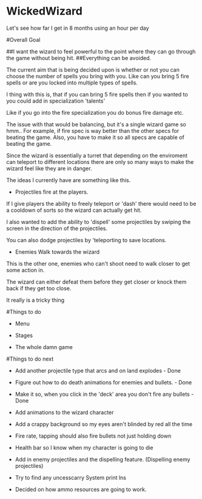 # WickedWizard
Let's see how far I get in 8 months using an hour per day

#Overall Goal 

##I want the wizard to feel powerful to the point where they can go through the game without being hit.
##Everything can be avoided. 

The current aim that is being decided upon is whether or not you can choose the number of spells you bring with you. 
Like can you bring 5 fire spells or are you locked into multiple types of spells. 

I thing with this is, that if you can bring 5 fire spells then if you wanted to you could add in specialization 'talents'

Like if you go into the fire specialization you do bonus fire damage etc. 

The issue with that would be balancing, but it's a single wizard game so hmm.. For example, if fire spec is way better
than the other specs for beating the game. Also, you have to make it so all specs are capable of beating the game. 

Since the wizard is essentially a turret that depending on the enviroment can teleport to different locations there are only so
many ways to make the wizard feel like they are in danger.

The ideas I currently have are something like this. 

- Projectiles fire at the players. 

If I give players the ability to freely teleport or 'dash' there would need to be a cooldown of sorts so the wizard can actually get hit.

I also wanted to add the ability to 'dispell' some projectiles by swiping the screen in the direction of the projectiles. 

You can also dodge projectiles by 'teleporting to save locations. 

- Enemies Walk towards the wizard

This is the other one, enemies who can't shoot need to walk closer to get some action in. 

The wizard can either defeat them before they get closer or knock them back if they get too close.

It really is a tricky thing



#Things to do 


- Menu 

- Stages

- The whole damn game

#Things to do next 

-  Add another projectile type that arcs and on land explodes - Done

- Figure out how to do death animations for enemies and bullets. - Done

- Make it so, when you click in the 'deck' area you don't fire any bullets - Done

- Add animations to the wizard character 

- Add a crappy background so my eyes aren't blinded by red all the time 

- Fire rate, tapping should also fire bullets not just holding down 

- Health bar so I know when my character is going to die

- Add in enemy projectiles and the dispelling feature. (Dispelling enemy projectiles) 

- Try to find any uncesscarry System print lns

- Decided on how ammo resources are going to work. 


